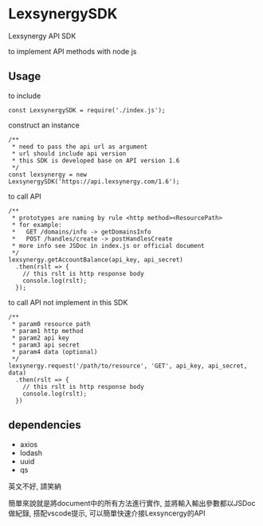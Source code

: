 # LexsynergySDK
Lexsynergy API SDK

to implement API methods with node js

## Usage
to include
```
const LexsynergySDK = require('./index.js');
```
construct an instance
```
/**
 * need to pass the api url as argument
 * url should include api version
 * this SDK is developed base on API version 1.6
 */
const lexsynergy = new LexsynergySDK('https://api.lexsynergy.com/1.6');
```
to call API
```
/**
 * prototypes are naming by rule <http method><ResourcePath>
 * for example:
 *   GET /domains/info -> getDomainsInfo
 *   POST /handles/create -> postHandlesCreate
 * more info see JSDoc in index.js or official document
 */
lexsynergy.getAccountBalance(api_key, api_secret)
  .then(rslt => {
    // this rslt is http response body
    console.log(rslt);
  });
```
to call API not implement in this SDK
```
/**
 * param0 resource path
 * param1 http method
 * param2 api key
 * param3 api secret
 * param4 data (optional)
 */
lexsynergy.request('/path/to/resource', 'GET', api_key, api_secret, data)
  .then(rslt => {
    // this rslt is http response body
    console.log(rslt);
  })
```

## dependencies
* axios
* lodash
* uuid
* qs

英文不好, 請笑納

簡單來說就是將document中的所有方法進行實作, 並將輸入輸出參數都以JSDoc做紀錄, 搭配vscode提示, 可以簡單快速介接Lexsyncergy的API

